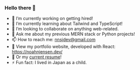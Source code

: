 ### Hello there 👋

- 🔭 I’m currently working on getting hired!
- 🌱 I’m currently learning about Tailwind and TypeScript!
- 👯 I’m looking to collaborate on anything web-related.
- 💬 Ask me about my previous MERN stack or Python projects!
- 📫 How to reach me: nnsjdev@gmail.com
- 👀 View my portfolio website, developed with React: https://noahnjensen.dev/
- 📜 Or my [current resume](https://docs.google.com/document/d/1mkeZ5PxoV3V6DWyxU3rRNVX4k8-il0lh8j5l9hV9iqc/edit?usp=sharing)!
- ⚡ Fun fact: I lived in Japan as a child.